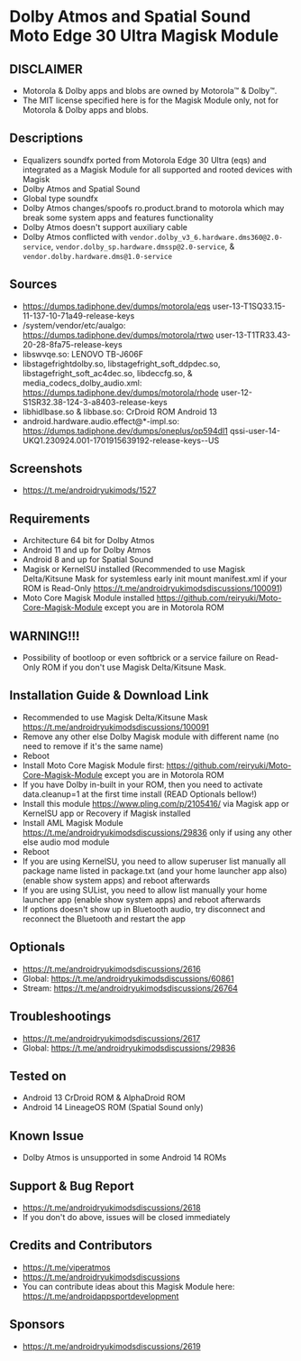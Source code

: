 # Dolby Atmos and Spatial Sound Moto Edge 30 Ultra Magisk Module

## DISCLAIMER
- Motorola & Dolby apps and blobs are owned by Motorola™ & Dolby™.
- The MIT license specified here is for the Magisk Module only, not for Motorola & Dolby apps and blobs.

## Descriptions
- Equalizers soundfx ported from Motorola Edge 30 Ultra (eqs) and integrated as a Magisk Module for all supported and rooted devices with Magisk
- Dolby Atmos and Spatial Sound
- Global type soundfx
- Dolby Atmos changes/spoofs ro.product.brand to motorola which may break some system apps and features functionality
- Dolby Atmos doesn't support auxiliary cable
- Dolby Atmos conflicted with `vendor.dolby_v3_6.hardware.dms360@2.0-service`, `vendor.dolby_sp.hardware.dmssp@2.0-service`, & `vendor.dolby.hardware.dms@1.0-service`

## Sources
- https://dumps.tadiphone.dev/dumps/motorola/eqs user-13-T1SQ33.15-11-137-10-71a49-release-keys
- /system/vendor/etc/aualgo: https://dumps.tadiphone.dev/dumps/motorola/rtwo user-13-T1TR33.43-20-28-8fa75-release-keys
- libswvqe.so: LENOVO TB-J606F
- libstagefrightdolby.so, libstagefright_soft_ddpdec.so, libstagefright_soft_ac4dec.so, libdeccfg.so, & media_codecs_dolby_audio.xml: https://dumps.tadiphone.dev/dumps/motorola/rhode user-12-S1SR32.38-124-3-a8403-release-keys
- libhidlbase.so & libbase.so: CrDroid ROM Android 13
- android.hardware.audio.effect@*-impl.so: https://dumps.tadiphone.dev/dumps/oneplus/op594dl1 qssi-user-14-UKQ1.230924.001-1701915639192-release-keys--US

## Screenshots
- https://t.me/androidryukimods/1527

## Requirements
- Architecture 64 bit for Dolby Atmos
- Android 11 and up for Dolby Atmos
- Android 8 and up for Spatial Sound
- Magisk or KernelSU installed (Recommended to use Magisk Delta/Kitsune Mask for systemless early init mount manifest.xml if your ROM is Read-Only https://t.me/androidryukimodsdiscussions/100091)
- Moto Core Magisk Module installed https://github.com/reiryuki/Moto-Core-Magisk-Module except you are in Motorola ROM

## WARNING!!!
- Possibility of bootloop or even softbrick or a service failure on Read-Only ROM if you don't use Magisk Delta/Kitsune Mask.

## Installation Guide & Download Link
- Recommended to use Magisk Delta/Kitsune Mask https://t.me/androidryukimodsdiscussions/100091
- Remove any other else Dolby Magisk module with different name (no need to remove if it's the same name)
- Reboot
- Install Moto Core Magisk Module first: https://github.com/reiryuki/Moto-Core-Magisk-Module except you are in Motorola ROM
- If you have Dolby in-built in your ROM, then you need to activate data.cleanup=1 at the first time install (READ Optionals bellow!)
- Install this module https://www.pling.com/p/2105416/ via Magisk app or KernelSU app or Recovery if Magisk installed
- Install AML Magisk Module https://t.me/androidryukimodsdiscussions/29836 only if using any other else audio mod module
- Reboot
- If you are using KernelSU, you need to allow superuser list manually all package name listed in package.txt (and your home launcher app also) (enable show system apps) and reboot afterwards
- If you are using SUList, you need to allow list manually your home launcher app (enable show system apps) and reboot afterwards
- If options doesn't show up in Bluetooth audio, try disconnect and reconnect the Bluetooth and restart the app

## Optionals
- https://t.me/androidryukimodsdiscussions/2616
- Global: https://t.me/androidryukimodsdiscussions/60861
- Stream: https://t.me/androidryukimodsdiscussions/26764

## Troubleshootings
- https://t.me/androidryukimodsdiscussions/2617
- Global: https://t.me/androidryukimodsdiscussions/29836

## Tested on
- Android 13 CrDroid ROM & AlphaDroid ROM
- Android 14 LineageOS ROM (Spatial Sound only)

## Known Issue
- Dolby Atmos is unsupported in some Android 14 ROMs

## Support & Bug Report
- https://t.me/androidryukimodsdiscussions/2618
- If you don't do above, issues will be closed immediately

## Credits and Contributors
- https://t.me/viperatmos
- https://t.me/androidryukimodsdiscussions
- You can contribute ideas about this Magisk Module here: https://t.me/androidappsportdevelopment

## Sponsors
- https://t.me/androidryukimodsdiscussions/2619


